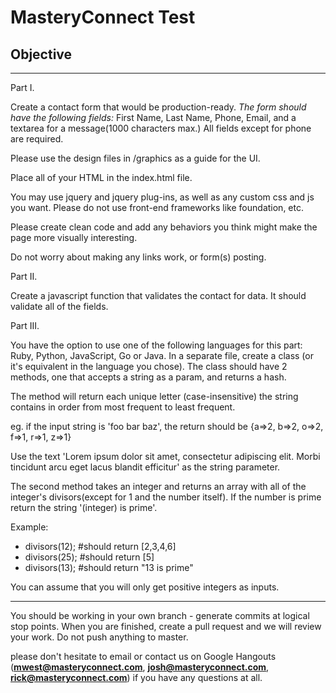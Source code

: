 # MasteryConnect Test #

## Objective ##
---

Part I.

Create a contact form that would be production-ready.
*The form should have the following fields:*
First Name, Last Name, Phone, Email, and a textarea for a message(1000 characters max.) All fields except for phone are required.

Please use the design files in /graphics as a guide for the UI.

Place all of your HTML in the index.html file.

You may use jquery and jquery plug-ins, as well as any custom css and js you want. Please do not use front-end frameworks like foundation, etc.

Please create clean code and add any behaviors you think might make the page more visually interesting.

Do not worry about making any links work, or form(s) posting.


Part II.

Create a javascript function that validates the contact for data. It should validate all of the fields.


Part III.

You have the option to use one of the following languages for this part: Ruby, Python, JavaScript, Go or Java. In a separate file, create a class (or it's equivalent in the language you chose). The class should have 2 methods, one that accepts a string as a param, and returns a hash.

The method will return each unique letter (case-insensitive) the string contains in order from most frequent to least frequent.

eg. if the input string is 'foo bar baz', the return should be {a=>2, b=>2, o=>2, f=>1, r=>1, z=>1}

Use the text 'Lorem ipsum dolor sit amet, consectetur adipiscing elit. Morbi tincidunt arcu eget lacus blandit efficitur' as the string parameter.

The second method takes an integer and returns an array with all of the integer's divisors(except for 1 and the number itself). If the number is prime return the string '(integer) is prime'.

Example:

* divisors(12); #should return [2,3,4,6]
* divisors(25); #should return [5]
* divisors(13); #should return "13 is prime"

You can assume that you will only get positive integers as inputs.


---

You should be working in your own branch - generate commits at logical stop points. When you are finished, create a pull request and we will review your work. Do not push anything to master.

please don't hesitate to email or contact us on Google Hangouts (**mwest@masteryconnect.com**, **josh@masteryconnect.com**, **rick@masteryconnect.com**) if you have any questions at all.